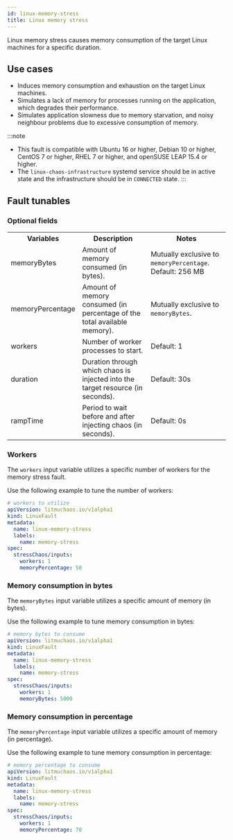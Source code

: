 ```yaml
---
id: linux-memory-stress
title: Linux memory stress
---
```

Linux memory stress causes memory consumption of the target Linux machines for a specific duration.

## Use cases
- Induces memory consumption and exhaustion on the target Linux machines.
- Simulates a lack of memory for processes running on the application, which degrades their performance.
- Simulates application slowness due to memory starvation, and noisy neighbour problems due to excessive consumption of memory.

:::note
- This fault is compatible with Ubuntu 16 or higher, Debian 10 or higher, CentOS 7 or higher, RHEL 7 or higher, and openSUSE LEAP 15.4 or higher.
- The `linux-chaos-infrastructure` systemd service should be in active state and the infrastructure should be in `CONNECTED` state.
:::

## Fault tunables
<h3>Optional fields</h3>
<table>
  <tr>
    <th> Variables </th>
    <th> Description </th>
    <th> Notes </th>
  </tr>
  <tr>
    <td> memoryBytes </td>
    <td> Amount of memory consumed (in bytes). </td>
    <td> Mutually exclusive to <code>memoryPercentage</code>. Default: 256 MB </td>
  </tr>
   <tr>
    <td> memoryPercentage </td>
    <td> Amount of memory consumed (in percentage of the total available memory). </td>
    <td> Mutually exclusive to <code>memoryBytes</code>. </td>
  </tr>
  <tr>
    <td> workers </td>
    <td> Number of worker processes to start. </td>
    <td> Default: 1 </td>
  </tr>
  <tr>
    <td> duration </td>
    <td> Duration through which chaos is injected into the target resource (in seconds). </td>
    <td> Default: 30s </td>
  </tr>
  <tr>
    <td> rampTime </td>
    <td> Period to wait before and after injecting chaos (in seconds). </td>
    <td> Default: 0s </td>
  </tr>
</table>

### Workers

The `workers` input variable utilizes a specific number of workers for the memory stress fault.

Use the following example to tune the number of workers:

[embedmd]:# (./static/manifests/linux-memory-stress/workers.yaml yaml)
```yaml
# workers to utilize
apiVersion: litmuchaos.io/v1alpha1
kind: LinuxFault
metadata:
  name: linux-memory-stress
  labels:
    name: memory-stress
spec:
  stressChaos/inputs:
    workers: 1
    memoryPercentage: 50
```

### Memory consumption in bytes

The `memoryBytes` input variable utilizes a specific amount of memory (in bytes). 

Use the following example to tune memory consumption in bytes:

[embedmd]:# (./static/manifests/linux-memory-stress/memory-bytes.yaml yaml)
```yaml
# memory bytes to consume
apiVersion: litmuchaos.io/v1alpha1
kind: LinuxFault
metadata:
  name: linux-memory-stress
  labels:
    name: memory-stress
spec:
  stressChaos/inputs:
    workers: 1
    memoryBytes: 5000
```

### Memory consumption in percentage

The `memoryPercentage` input variable utilizes a specific amount of memory (in percentage). 

Use the following example to tune memory consumption in percentage:

[embedmd]:# (./static/manifests/linux-memory-stress/memory-percentage.yaml yaml)
```yaml
# memory percentage to consume
apiVersion: litmuchaos.io/v1alpha1
kind: LinuxFault
metadata:
  name: linux-memory-stress
  labels:
    name: memory-stress
spec:
  stressChaos/inputs:
    workers: 1
    memoryPercentage: 70
```
